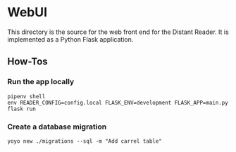 WebUI
=====

This directory is the source for the web front end for the Distant Reader. It is implemented as
a Python Flask application.


## How-Tos

### Run the app locally

```
pipenv shell
env READER_CONFIG=config.local FLASK_ENV=development FLASK_APP=main.py flask run
```

### Create a database migration

```
yoyo new ./migrations --sql -m "Add carrel table"
```

